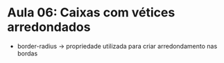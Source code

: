 # Aula 06: Caixas com vétices arredondados

* border-radius -> propriedade utilizada para criar arredondamento nas bordas